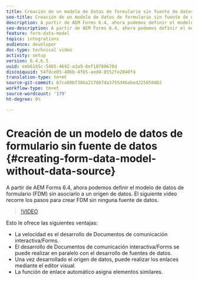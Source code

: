 ```yaml
---
title: Creación de un modelo de datos de formulario sin fuente de datos
seo-title: Creación de un modelo de datos de formulario sin fuente de datos
description: A partir de AEM Forms 6.4, ahora podemos definir el modelo de datos de formulario (FDM) sin asociarlo a un origen de datos. El siguiente vídeo recorre los pasos para crear FDM sin ninguna fuente de datos.
seo-description: A partir de AEM Forms 6.4, ahora podemos definir el modelo de datos de formulario (FDM) sin asociarlo a un origen de datos. El siguiente vídeo recorre los pasos para crear FDM sin ninguna fuente de datos.
feature: form-data-model
topics: integrations
audience: developer
doc-type: technical video
activity: setup
version: 6.4,6.5
uuid: eeb6165c-5465-4692-a3a9-8ef10780678d
discoiquuid: 54fdce05-486b-4fb5-aed4-8552fe2040fd
translation-type: tm+mt
source-git-commit: 67ca08bf386a217807da3755d46abed225050d02
workflow-type: tm+mt
source-wordcount: '179'
ht-degree: 0%

---
```



# Creación de un modelo de datos de formulario sin fuente de datos {#creating-form-data-model-without-data-source}

A partir de AEM Forms 6.4, ahora podemos definir el modelo de datos de formulario (FDM) sin asociarlo a un origen de datos. El siguiente vídeo recorre los pasos para crear FDM sin ninguna fuente de datos.

>[!VIDEO](https://video.tv.adobe.com/v/21414/?quality=9&learn=on)

Esto le ofrece las siguientes ventajas:

* La velocidad es el desarrollo de Documentos de comunicación interactiva/Forms.
* El desarrollo de Documentos de comunicación interactiva/Forms se puede realizar en paralelo con el desarrollo de fuentes de datos.
* Una vez desarrollado el origen de datos, puede realizar los enlaces mediante el editor visual.
* La función de enlace automático asigna elementos similares.


